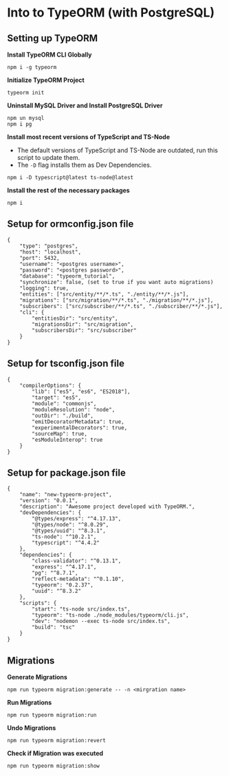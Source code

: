 # Into to TypeORM (with PostgreSQL)

## Setting up TypeORM

**Install TypeORM CLI Globally**

```
npm i -g typeorm
```

**Initialize TypeORM Project**

```
typeorm init
```

**Uninstall MySQL Driver and Install PostgreSQL Driver**

```
npm un mysql
npm i pg
```

**Install most recent versions of TypeScript and TS-Node**

- The default versions of TypeScript and TS-Node are outdated, run this script to update them.
- The `-D` flag installs them as Dev Dependencies.

```
npm i -D typescript@latest ts-node@latest
```

**Install the rest of the necessary packages**

```
npm i
```

## Setup for ormconfig.json file

```
{
	"type": "postgres",
	"host": "localhost",
	"port": 5432,
	"username": "<postgres username>",
	"password": "<postgres password>",
	"database": "typeorm_tutorial",
	"synchronize": false, (set to true if you want auto migrations)
	"logging": true,
	"entities": ["src/entity/**/*.ts", "./entity/**/*.js"],
	"migrations": ["src/migration/**/*.ts", "./migration/**/*.js"],
	"subscribers": ["src/subscriber/**/*.ts", "./subscriber/**/*.js"],
	"cli": {
		"entitiesDir": "src/entity",
		"migrationsDir": "src/migration",
		"subscribersDir": "src/subscriber"
	}
}

```

## Setup for tsconfig.json file

```
{
	"compilerOptions": {
		"lib": ["es5", "es6", "ES2018"],
		"target": "es5",
		"module": "commonjs",
		"moduleResolution": "node",
		"outDir": "./build",
		"emitDecoratorMetadata": true,
		"experimentalDecorators": true,
		"sourceMap": true,
		"esModuleInterop": true
	}
}
```

## Setup for package.json file

```
{
	"name": "new-typeorm-project",
	"version": "0.0.1",
	"description": "Awesome project developed with TypeORM.",
	"devDependencies": {
		"@types/express": "^4.17.13",
		"@types/node": "^8.0.29",
		"@types/uuid": "^8.3.1",
		"ts-node": "^10.2.1",
		"typescript": "^4.4.2"
	},
	"dependencies": {
		"class-validator": "^0.13.1",
		"express": "^4.17.1",
		"pg": "^8.7.1",
		"reflect-metadata": "^0.1.10",
		"typeorm": "0.2.37",
		"uuid": "^8.3.2"
	},
	"scripts": {
		"start": "ts-node src/index.ts",
		"typeorm": "ts-node ./node_modules/typeorm/cli.js",
		"dev": "nodemon --exec ts-node src/index.ts",
		"build": "tsc"
	}
}
```

## Migrations

**Generate Migrations**

```
npm run typeorm migration:generate -- -n <mirgration name>
```

**Run Migrations**

```
npm run typeorm migration:run
```

**Undo Migrations**

```
npm run typeorm migration:revert
```

**Check if Migration was executed**

```
npm run typeorm migration:show
```
